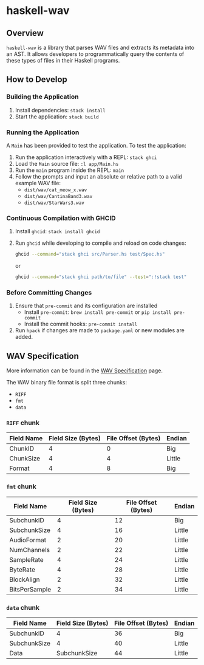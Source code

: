 # haskell-wav

## Overview

`haskell-wav` is a library that parses WAV files and extracts its metadata into an AST.
It allows developers to programmatically query the contents of these types of files in their Haskell programs.

## How to Develop

### Building the Application

1. Install dependencies: `stack install`
2. Start the application: `stack build`

### Running the Application

A `Main` has been provided to test the application. To test the application:

1. Run the application interactively with a REPL: `stack ghci`
2. Load the `Main` source file: `:l app/Main.hs`
3. Run the `main` program inside the REPL: `main`
4. Follow the prompts and input an absolute or relative path to a valid example WAV file:
    * `dist/wav/cat_meow_x.wav`
    * `dist/wav/CantinaBand3.wav`
    * `dist/wav/StarWars3.wav`

### Continuous Compilation with GHCID

1. Install `ghcid`: `stack install ghcid`
2. Run `ghcid` while developing to compile and reload on code changes:

    ```bash
    ghcid --command="stack ghci src/Parser.hs test/Spec.hs"
    ```

    or

    ```bash
    ghcid --command="stack ghci path/to/file" --test=":!stack test"
    ```

### Before Committing Changes

1. Ensure that `pre-commit` and its configuration are installed
    * Install `pre-commit`: `brew install pre-commit` or `pip install pre-commit`
    * Install the commit hooks: `pre-commit install`
2. Run `hpack` if changes are made to `package.yaml` or new modules are added.

## WAV Specification

More information can be found in the [WAV Specification](https://en.wikipedia.org/wiki/WAV#Specification) page.

The WAV binary file format is split three chunks:

* `RIFF`
* `fmt`
* `data`

### `RIFF` chunk

| Field Name | Field Size (Bytes) | File Offset (Bytes) | Endian |
|------------|--------------------|---------------------|--------|
| ChunkID    |                  4 |                   0 | Big    |
| ChunkSize  |                  4 |                   4 | Little |
| Format     |                  4 |                   8 | Big    |

### `fmt` chunk

| Field Name    | Field Size (Bytes) | File Offset (Bytes) | Endian |
|---------------|--------------------|---------------------|--------|
| SubchunkID    |                  4 |                  12 | Big    |
| SubchunkSize  |                  4 |                  16 | Little |
| AudioFormat   |                  2 |                  20 | Little |
| NumChannels   |                  2 |                  22 | Little |
| SampleRate    |                  4 |                  24 | Little |
| ByteRate      |                  4 |                  28 | Little |
| BlockAlign    |                  2 |                  32 | Little |
| BitsPerSample |                  2 |                  34 | Little |

### `data` chunk

| Field Name   | Field Size (Bytes) | File Offset (Bytes) | Endian |
|--------------|--------------------|---------------------|--------|
| SubchunkID   |                  4 |                  36 | Big    |
| SubchunkSize |                  4 |                  40 | Little |
| Data         |       SubchunkSize |                  44 | Little |
